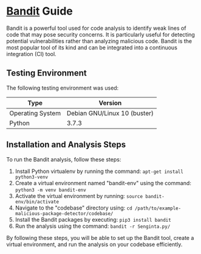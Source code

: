 # [Bandit](https://github.com/PyCQA/bandit) Guide

Bandit is a powerful tool used for code analysis to identify weak lines of code that may pose security concerns. It is particularly useful for detecting potential vulnerabilities rather than analyzing malicious code. Bandit is the most popular tool of its kind and can be integrated into a continuous integration (CI) tool.

## Testing Environment

The following testing environment was used:

| **Type**         | **Version**                  |
|------------------|------------------------------|
| Operating System | Debian GNU/Linux 10 (buster) |
| Python           |                        3.7.3 |

## Installation and Analysis Steps

To run the Bandit analysis, follow these steps:

1. Install Python virtualenv by running the command: `apt-get install python3-venv`
2. Create a virtual environment named "bandit-env" using the command: `python3 -m venv bandit-env`
3. Activate the virtual environment by running: `source bandit-env/bin/activate`
4. Navigate to the "codebase" directory using: `cd /path/to/example-malicious-package-detector/codebase/`
5. Install the Bandit packages by executing: `pip3 install bandit`
6. Run the analysis using the command: `bandit -r Senginta.py/`

By following these steps, you will be able to set up the Bandit tool, create a virtual environment, and run the analysis on your codebase efficiently.
